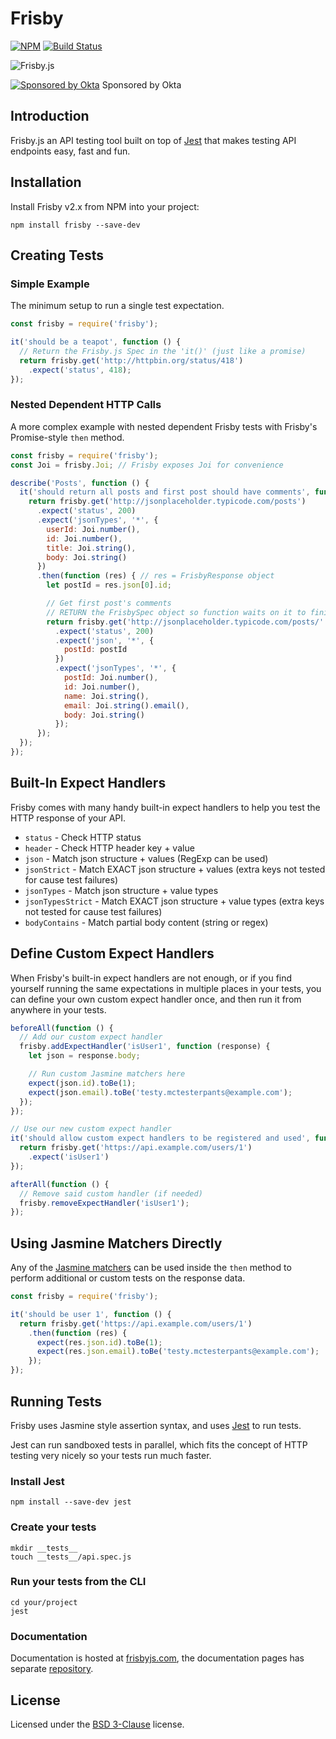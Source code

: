 # Frisby

[![NPM](https://nodei.co/npm/frisby.png)](https://nodei.co/npm/frisby/)
[![Build
Status](https://travis-ci.org/vlucas/frisby.png?branch=master)](https://travis-ci.org/vlucas/frisby)

![Frisby.js](https://www.frisbyjs.com/assets/frisbyjs.png)

[![Sponsored by Okta](https://www.frisbyjs.com/assets/okta-sm.png)](https://developer.okta.com/signup/?utm_source=Frisby&utm_medium=logo&utm_campaign=Sponsor)
Sponsored by Okta

## Introduction

Frisby.js an API testing tool built on top of
[Jest](https://facebook.github.io/jest/) that makes testing API endpoints easy,
fast and fun.

## Installation

Install Frisby v2.x from NPM into your project:

    npm install frisby --save-dev

## Creating Tests

### Simple Example

The minimum setup to run a single test expectation.

```javascript
const frisby = require('frisby');

it('should be a teapot', function () {
  // Return the Frisby.js Spec in the 'it()' (just like a promise)
  return frisby.get('http://httpbin.org/status/418')
    .expect('status', 418);
});
```

### Nested Dependent HTTP Calls

A more complex example with nested dependent Frisby tests with Frisby's Promise-style `then` method.

```javascript
const frisby = require('frisby');
const Joi = frisby.Joi; // Frisby exposes Joi for convenience

describe('Posts', function () {
  it('should return all posts and first post should have comments', function () {
    return frisby.get('http://jsonplaceholder.typicode.com/posts')
      .expect('status', 200)
      .expect('jsonTypes', '*', {
        userId: Joi.number(),
        id: Joi.number(),
        title: Joi.string(),
        body: Joi.string()
      })
      .then(function (res) { // res = FrisbyResponse object
        let postId = res.json[0].id;

        // Get first post's comments
        // RETURN the FrisbySpec object so function waits on it to finish - just like a Promise chain
        return frisby.get('http://jsonplaceholder.typicode.com/posts/' + postId + '/comments')
          .expect('status', 200)
          .expect('json', '*', {
            postId: postId
          })
          .expect('jsonTypes', '*', {
            postId: Joi.number(),
            id: Joi.number(),
            name: Joi.string(),
            email: Joi.string().email(),
            body: Joi.string()
          });
      });
  });
});
```

## Built-In Expect Handlers

Frisby comes with many handy built-in expect handlers to help you test the HTTP
response of your API.

 * `status` - Check HTTP status
 * `header` - Check HTTP header key + value
 * `json` - Match json structure + values (RegExp can be used)
 * `jsonStrict` - Match EXACT json structure + values (extra keys not tested for cause test failures)
 * `jsonTypes` - Match json structure + value types
 * `jsonTypesStrict` - Match EXACT json structure + value types (extra keys not tested for cause test failures)
 * `bodyContains` - Match partial body content (string or regex)

## Define Custom Expect Handlers

When Frisby's built-in expect handlers are not enough, or if you find yourself
running the same expectations in multiple places in your tests, you can define
your own custom expect handler once, and then run it from anywhere in your
tests.

```javascript
beforeAll(function () {
  // Add our custom expect handler
  frisby.addExpectHandler('isUser1', function (response) {
    let json = response.body;

    // Run custom Jasmine matchers here
    expect(json.id).toBe(1);
    expect(json.email).toBe('testy.mctesterpants@example.com');
  });
});

// Use our new custom expect handler
it('should allow custom expect handlers to be registered and used', function () {
  return frisby.get('https://api.example.com/users/1')
    .expect('isUser1')
});

afterAll(function () {
  // Remove said custom handler (if needed)
  frisby.removeExpectHandler('isUser1');
});
```

## Using Jasmine Matchers Directly

Any of the [Jasmine matchers](http://jasmine.github.io/2.4/introduction.html)
can be used inside the `then` method to perform additional or custom tests on
the response data.

```javascript
const frisby = require('frisby');

it('should be user 1', function () {
  return frisby.get('https://api.example.com/users/1')
    .then(function (res) {
      expect(res.json.id).toBe(1);
      expect(res.json.email).toBe('testy.mctesterpants@example.com');
    });
});
```

## Running Tests

Frisby uses Jasmine style assertion syntax, and uses
[Jest](https://facebook.github.io/jest/) to run tests.

Jest can run sandboxed tests in parallel, which fits the concept of HTTP
testing very nicely so your tests run much faster.

### Install Jest

    npm install --save-dev jest

### Create your tests

    mkdir __tests__
    touch __tests__/api.spec.js

### Run your tests from the CLI

    cd your/project
    jest

### Documentation

Documentation is hosted at [frisbyjs.com](http://frisbyjs.com/), the
documentation pages has separate
[repository](https://github.com/vlucas/frisby-site).

## License

Licensed under the [BSD 3-Clause](http://opensource.org/licenses/BSD-3-Clause)
license.
